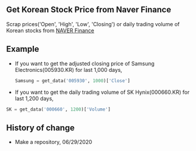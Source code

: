 ## Get Korean Stock Price from Naver Finance
Scrap prices('Open', 'High', 'Low', 'Closing') or daily trading volume of Korean stocks from [NAVER Finance](https://finance.naver.com)


## Example
* If you want to get the adjusted closing price of Samsung Electronics(005930.KR) for last 1,000 days,
  ```python
  Samsung = get_data('005930', 1000)['Close']
  ```
 
 * If you want to get the daily trading volume of SK Hynix(000660.KR) for last 1,200 days,
  ```python
  SK = get_data('000660', 1200)['Volume']
  ```

## History of change
* Make a repository, 06/29/2020
